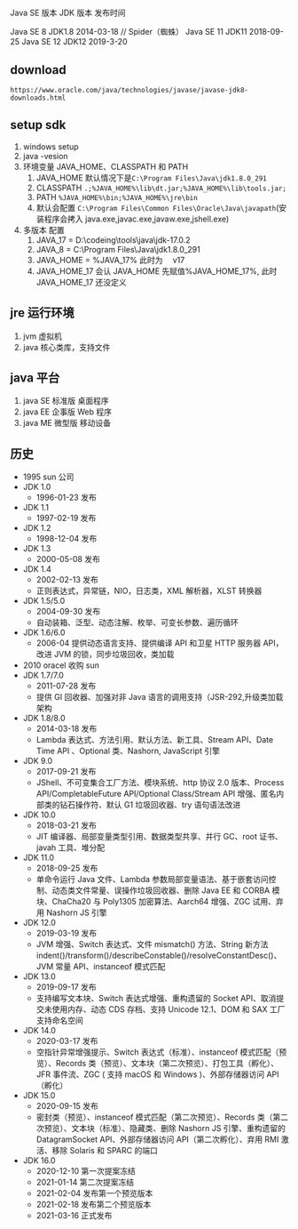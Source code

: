 #

Java SE 版本 JDK 版本 发布时间

Java SE 8 JDK1.8 2014-03-18 // Spider（蜘蛛）
Java SE 11 JDK11 2018-09-25
Java SE 12 JDK12 2019-3-20

## download

`https://www.oracle.com/java/technologies/javase/javase-jdk8-downloads.html`

## setup sdk

1. windows setup
2. java -vesion
3. 环境变量 JAVA_HOME、CLASSPATH 和 PATH
   1. JAVA_HOME 默认情况下是`C:\Program Files\Java\jdk1.8.0_291`
   2. CLASSPATH `.;%JAVA_HOME%\lib\dt.jar;%JAVA_HOME%\lib\tools.jar;`
   3. PATH `%JAVA_HOME%\bin;%JAVA_HOME%\jre\bin`
   4. 默认会配置 `C:\Program Files\Common Files\Oracle\Java\javapath`(安装程序会拷入 java.exe,javac.exe,javaw.exe,jshell.exe)
4. 多版本 配置
   1. JAVA_17 = D:\codeing\tools\java\jdk-17.0.2
   2. JAVA_8 = C:\Program Files\Java\jdk1.8.0_291
   3. JAVA_HOME = %JAVA_17% 此时为　 v17
   4. JAVA_HOME_17 会认 JAVA_HOME 先赋值%JAVA_HOME_17%, 此时 JAVA_HOME_17 还没定义

## jre 运行环境

1. jvm 虚拟机
2. java 核心类库，支持文件

## java 平台

1. java SE 标准版 桌面程序
2. java EE 企事版 Web 程序
3. java ME 微型版 移动设备

## 历史

- 1995 sun 公司
- JDK 1.0
  - 1996-01-23 发布
- JDK 1.1
  - 1997-02-19 发布
- JDK 1.2
  - 1998-12-04 发布
- JDK 1.3
  - 2000-05-08 发布
- JDK 1.4
  - 2002-02-13 发布
  - 正则表达式，异常链，NIO，日志类，XML 解析器，XLST 转换器
- JDK 1.5/5.0
  - 2004-09-30 发布
  - 自动装箱、泛型、动态注解、枚举、可变长参数、遍历循环
- JDK 1.6/6.0
  - 2006-04 提供动态语言支持、提供编译 API 和卫星 HTTP 服务器 API，改进 JVM 的锁，同步垃圾回收，类加载
- 2010 oracel 收购 sun
- JDK 1.7/7.0
  - 2011-07-28 发布
  - 提供 GI 回收器、加强对非 Java 语言的调用支持（JSR-292,升级类加载架构
- JDK 1.8/8.0
  - 2014-03-18 发布
  - Lambda 表达式、方法引用、默认方法、新工具、Stream API、Date Time API 、Optional 类、Nashorn, JavaScript 引擎
- JDK 9.0
  - 2017-09-21 发布
  - JShell、不可变集合工厂方法、模块系统、http 协议 2.0 版本、Process API/CompletableFuture API/Optional Class/Stream API 增强、匿名内部类的钻石操作符、默认 G1 垃圾回收器、try 语句语法改进
- JDK 10.0
  - 2018-03-21 发布
  - JIT 编译器、局部变量类型引用、数据类型共享、并行 GC、root 证书、javah 工具、堆分配
- JDK 11.0
  - 2018-09-25 发布
  - 单命令运行 Java 文件、Lambda 参数局部变量语法、基于嵌套访问控制、动态类文件常量、误操作垃圾回收器、删除 Java EE 和 CORBA 模块、ChaCha20 与 Poly1305 加密算法、Aarch64 增强、ZGC 试用、弃用 Nashorn JS 引擎
- JDK 12.0
  - 2019-03-19 发布
  - JVM 增强、Switch 表达式、文件 mismatch() 方法、String 新方法 indent()/transform()/describeConstable()/resolveConstantDesc()、JVM 常量 API、instanceof 模式匹配
- JDK 13.0
  - 2019-09-17 发布
  - 支持编写文本块、Switch 表达式增强、重构遗留的 Socket API、取消提交未使用内存、动态 CDS 存档、支持 Unicode 12.1、DOM 和 SAX 工厂支持命名空间
- JDK 14.0
  - 2020-03-17 发布
  - 空指针异常增强提示、Switch 表达式（标准）、instanceof 模式匹配（预览）、Records 类（预览）、文本块（第二次预览）、打包工具（孵化）、JFR 事件流、ZGC ( 支持 macOS 和 Windows )、外部存储器访问 API（孵化）
- JDK 15.0
  - 2020-09-15 发布
  - 密封类（预览）、instanceof 模式匹配（第二次预览）、Records 类（第二次预览）、文本块（标准）、隐藏类、删除 Nashorn JS 引擎、重构遗留的 DatagramSocket API、外部存储器访问 API（第二次孵化）、弃用 RMI 激活、移除 Solaris 和 SPARC 的端口
- JDK 16.0
  - 2020-12-10 第一次提案冻结
  - 2021-01-14 第二次提案冻结
  - 2021-02-04 发布第一个预览版本
  - 2021-02-18 发布第二个预览版本
  - 2021-03-16 正式发布
